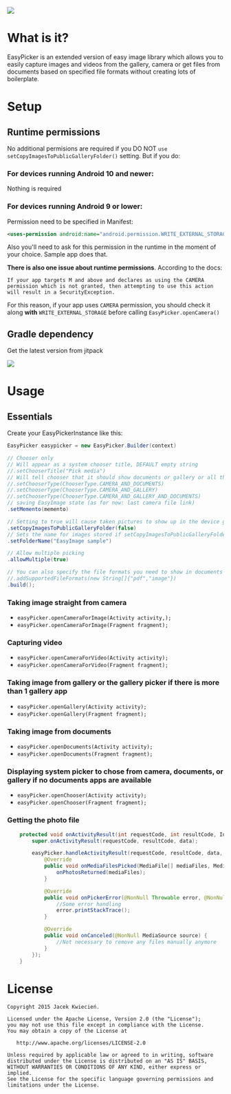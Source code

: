 [![](https://jitpack.io/v/abhinav12k/EasyPicker.svg)](https://jitpack.io/#abhinav12k/EasyPicker)

# What is it?
EasyPicker is an extended version of easy image library which allows you to easily capture images and videos from the gallery, camera or get files from documents based on specified file formats without creating lots of boilerplate.

# Setup

## Runtime permissions
No additional permisions are required if you DO NOT `use setCopyImagesToPublicGalleryFolder()` setting. But if you do:

### For devices running Android 10 and newer:
Nothing is required

### For devices running Android 9 or lower:
Permission need to be specified in Manifest:
```xml
<uses-permission android:name="android.permission.WRITE_EXTERNAL_STORAGE" />
```

Also you'll need to ask for this permission in the runtime in the moment of your choice. Sample app does that.

**There is also one issue about runtime permissions**. According to the docs: 

    If your app targets M and above and declares as using the CAMERA permission which is not granted, then attempting to use this action will result in a SecurityException.

For this reason, if your app uses `CAMERA` permission, you should check it along **with** `WRITE_EXTERNAL_STORAGE` before calling `EasyPicker.openCamera()`

## Gradle dependency
Get the latest version from jitpack

[![](https://jitpack.io/v/abhinav12k/EasyPicker.svg)](https://jitpack.io/#abhinav12k/EasyPicker)

# Usage
## Essentials

Create your EasyPickerInstance like this:
```java
EasyPicker easypicker = new EasyPicker.Builder(context)

// Chooser only
// Will appear as a system chooser title, DEFAULT empty string
//.setChooserTitle("Pick media")
// Will tell chooser that it should show documents or gallery or all three of them
//.setChooserType(ChooserType.CAMERA_AND_DOCUMENTS)
//.setChooserType(ChooserType.CAMERA_AND_GALLERY)
//.setChooserType(ChooserType.CAMERA_AND_GALLERY_AND_DOCUMENTS)
// saving EasyImage state (as for now: last camera file link)
.setMemento(memento)

// Setting to true will cause taken pictures to show up in the device gallery, DEFAULT false
.setCopyImagesToPublicGalleryFolder(false)
// Sets the name for images stored if setCopyImagesToPublicGalleryFolder = true
.setFolderName("EasyImage sample")

// Allow multiple picking
.allowMultiple(true)

// You can also specify the file formats you need to show in documents
//.addSupportedFileFormats(new String[]{"pdf","image"})
.build();
```

### Taking image straight from camera
- `easyPicker.openCameraForImage(Activity activity,);`
- `easyPicker.openCameraForImage(Fragment fragment);`

### Capturing video
- `easyPicker.openCameraForVideo(Activity activity);`
- `easyPicker.openCameraForVideo(Fragment fragment);`

### Taking image from gallery or the gallery picker if there is more than 1 gallery app
- `easyPicker.openGallery(Activity activity);`
- `easyPicker.openGallery(Fragment fragment);`

### Taking image from documents
- `easyPicker.openDocuments(Activity activity);`
- `easyPicker.openDocuments(Fragment fragment);`

### Displaying system picker to chose from camera, documents, or gallery if no documents apps are available
- `easyPicker.openChooser(Activity activity);`
- `easyPicker.openChooser(Fragment fragment);`

### Getting the photo file

```java
    protected void onActivityResult(int requestCode, int resultCode, Intent data) {
        super.onActivityResult(requestCode, resultCode, data);

        easyPicker.handleActivityResult(requestCode, resultCode, data, this, new DefaultCallback() {
            @Override
            public void onMediaFilesPicked(MediaFile[] mediaFiles, MediaSource source) {
                onPhotosReturned(mediaFiles);
            }

            @Override
            public void onPickerError(@NonNull Throwable error, @NonNull MediaSource source) {
                //Some error handling
                error.printStackTrace();
            }

            @Override
            public void onCanceled(@NonNull MediaSource source) {
                //Not necessary to remove any files manually anymore
            }
        });
    }
```

# License

    Copyright 2015 Jacek Kwiecień.

    Licensed under the Apache License, Version 2.0 (the "License");
    you may not use this file except in compliance with the License.
    You may obtain a copy of the License at

       http://www.apache.org/licenses/LICENSE-2.0

    Unless required by applicable law or agreed to in writing, software
    distributed under the License is distributed on an "AS IS" BASIS,
    WITHOUT WARRANTIES OR CONDITIONS OF ANY KIND, either express or implied.
    See the License for the specific language governing permissions and
    limitations under the License.
